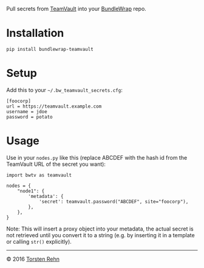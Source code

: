 Pull secrets from [TeamVault](https://github.com/trehn/teamvault) into your [BundleWrap](http://bundlewrap.org) repo.

# Installation

	pip install bundlewrap-teamvault

# Setup

Add this to your `~/.bw_teamvault_secrets.cfg`:

```
[foocorp]
url = https://teamvault.example.com
username = jdoe
password = potato
```

# Usage

Use in your `nodes.py` like this (replace ABCDEF with the hash id from the TeamVault URL of the secret you want):

```
import bwtv as teamvault

nodes = {
    "node1": {
        'metadata': {
            'secret': teamvault.password("ABCDEF", site="foocorp"),
        },
    },
}
```

Note: This will insert a proxy object into your metadata, the actual secret is not retrieved until you convert it to a string (e.g. by inserting it in a template or calling `str()` explicitly).

---

© 2016 [Torsten Rehn](mailto:torsten@rehn.email)
